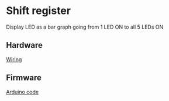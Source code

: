 # Shift register

Display LED as a bar graph going from 1 LED ON to all 5 LEDs ON

## Hardware

[Wiring](schematic.png)

## Firmware

[Arduino code](main.ino)
